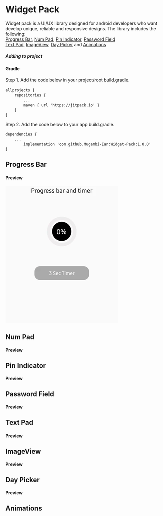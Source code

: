 # Widget Pack
Widget pack is a UI/UX library designed for android developers who want develop unique, reliable and responsive designs. The library includes the following:  
[Progress Bar](https://github.com/Mugambi-Ian/Widget-Pack/blob/master/README.md#progress-bar), [Num Pad](https://github.com/Mugambi-Ian/Widget-Pack/blob/master/README.md#num-pad), [Pin Indicator](https://github.com/Mugambi-Ian/Widget-Pack/blob/master/README.md#pin-indicator), [Password Field](https://github.com/Mugambi-Ian/Widget-Pack/blob/master/README.md#password-field)  
[Text Pad](https://github.com/Mugambi-Ian/Widget-Pack/blob/master/README.md#text-pad), [ImageView](https://github.com/Mugambi-Ian/Widget-Pack/blob/master/README.md#imageview), [Day Picker](https://github.com/Mugambi-Ian/Widget-Pack/blob/master/README.md#preview-5) and [Animations](https://github.com/Mugambi-Ian/Widget-Pack/blob/master/README.md#animations)  
##### Adding to project 
#### Gradle
Step 1. Add the code below in your project/root build.gradle.  

	allprojects {
		repositories {
			...
			maven { url 'https://jitpack.io' }
		}
	}  
  
Step 2. Add the code below to your app build.gradle.

	dependencies {
		...
	        implementation 'com.github.Mugambi-Ian:Widget-Pack:1.0.0'
	}  
	
## Progress Bar
#### Preview
![](https://github.com/Mugambi-Ian/Widget-Pack/raw/master/Widgets/Preview/pb_black.gif)[](https://github.com/Mugambi-Ian/Widget-Pack/raw/master/Widgets/Preview/pb_black.gif)
## Num Pad
#### Preview
## Pin Indicator
#### Preview
## Password Field
#### Preview
## Text Pad
#### Preview
## ImageView
#### Preview 
## Day Picker
#### Preview
## Animations
